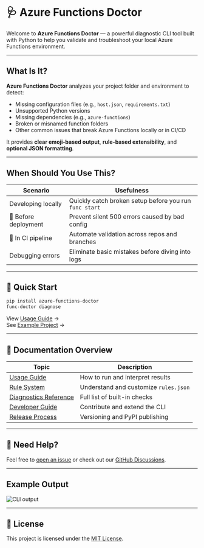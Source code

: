 # 🩺 Azure Functions Doctor

Welcome to **Azure Functions Doctor** — a powerful diagnostic CLI tool built with Python to help you validate and troubleshoot your local Azure Functions environment.

---

## What Is It?

**Azure Functions Doctor** analyzes your project folder and environment to detect:

- Missing configuration files (e.g., `host.json`, `requirements.txt`)
- Unsupported Python versions
- Missing dependencies (e.g., `azure-functions`)
- Broken or misnamed function folders
- Other common issues that break Azure Functions locally or in CI/CD

It provides **clear emoji-based output**, **rule-based extensibility**, and **optional JSON formatting**.

---

## When Should You Use This?

| Scenario | Usefulness |
|----------|------------|
| Developing locally | Quickly catch broken setup before you run `func start` |
| 🚢 Before deployment | Prevent silent 500 errors caused by bad config |
| 🔁 In CI pipeline | Automate validation across repos and branches |
| Debugging errors | Eliminate basic mistakes before diving into logs |

---

## 🧰 Quick Start

```bash
pip install azure-functions-doctor
func-doctor diagnose
```

View [Usage Guide](usage.md) →  
See [Example Project](../examples/basic-hello/README.md) →

---

## 📘 Documentation Overview

| Topic | Description |
|-------|-------------|
| [Usage Guide](usage.md) | How to run and interpret results |
| [Rule System](rules.md) | Understand and customize `rules.json` |
| [Diagnostics Reference](diagnostics.md) | Full list of built-in checks |
| [Developer Guide](development.md) | Contribute and extend the CLI |
| [Release Process](release_process.md) | Versioning and PyPI publishing |

---

## 💬 Need Help?

Feel free to [open an issue](https://github.com/yeongseon/azure-functions-doctor-for-python/issues) or check out our [GitHub Discussions](https://github.com/yeongseon/azure-functions-doctor-for-python/discussions).

---

## Example Output

![CLI output](assets/func-doctor-example.png)

---

## 📄 License

This project is licensed under the [MIT License](../LICENSE).